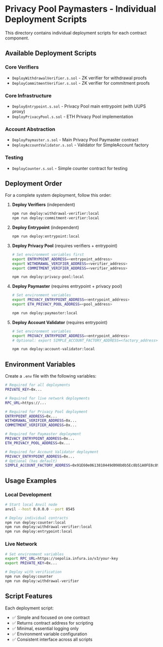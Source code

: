 # Privacy Pool Paymasters - Individual Deployment Scripts

This directory contains individual deployment scripts for each contract component.

## Available Deployment Scripts

### Core Verifiers
- `DeployWithdrawalVerifier.s.sol` - ZK verifier for withdrawal proofs
- `DeployCommitmentVerifier.s.sol` - ZK verifier for commitment proofs

### Core Infrastructure  
- `DeployEntrypoint.s.sol` - Privacy Pool main entrypoint (with UUPS proxy)
- `DeployPrivacyPool.s.sol` - ETH Privacy Pool implementation

### Account Abstraction
- `DeployPaymaster.s.sol` - Main Privacy Pool Paymaster contract
- `DeployAccountValidator.s.sol` - Validator for SimpleAccount factory

### Testing
- `DeployCounter.s.sol` - Simple counter contract for testing

## Deployment Order

For a complete system deployment, follow this order:

1. **Deploy Verifiers** (independent)
   ```bash
   npm run deploy:withdrawal-verifier:local
   npm run deploy:commitment-verifier:local
   ```

2. **Deploy Entrypoint** (independent)
   ```bash
   npm run deploy:entrypoint:local
   ```

3. **Deploy Privacy Pool** (requires verifiers + entrypoint)
   ```bash
   # Set environment variables first
   export ENTRYPOINT_ADDRESS=<entrypoint_address>
   export WITHDRAWAL_VERIFIER_ADDRESS=<verifier_address>
   export COMMITMENT_VERIFIER_ADDRESS=<verifier_address>
   
   npm run deploy:privacy-pool:local
   ```

4. **Deploy Paymaster** (requires entrypoint + privacy pool)
   ```bash
   # Set environment variables
   export PRIVACY_ENTRYPOINT_ADDRESS=<entrypoint_address>
   export ETH_PRIVACY_POOL_ADDRESS=<pool_address>
   
   npm run deploy:paymaster:local
   ```

5. **Deploy Account Validator** (requires entrypoint)
   ```bash
   # Set environment variables
   export PRIVACY_ENTRYPOINT_ADDRESS=<entrypoint_address>
   # Optional: export SIMPLE_ACCOUNT_FACTORY_ADDRESS=<factory_address>
   
   npm run deploy:account-validator:local
   ```

## Environment Variables

Create a `.env` file with the following variables:

```bash
# Required for all deployments
PRIVATE_KEY=0x...

# Required for live network deployments
RPC_URL=https://...

# Required for Privacy Pool deployment
ENTRYPOINT_ADDRESS=0x...
WITHDRAWAL_VERIFIER_ADDRESS=0x...
COMMITMENT_VERIFIER_ADDRESS=0x...

# Required for Paymaster deployment
PRIVACY_ENTRYPOINT_ADDRESS=0x...
ETH_PRIVACY_POOL_ADDRESS=0x...

# Required for Account Validator deployment
PRIVACY_ENTRYPOINT_ADDRESS=0x...
# Optional (has default)
SIMPLE_ACCOUNT_FACTORY_ADDRESS=0x91E60e0613810449d098b0b5Ec8b51A0FE8c8985
```

## Usage Examples

### Local Development
```bash
# Start local Anvil node
anvil --host 0.0.0.0 --port 8545

# Deploy individual contracts
npm run deploy:counter:local
npm run deploy:withdrawal-verifier:local
npm run deploy:entrypoint:local
```

### Live Network
```bash
# Set environment variables
export RPC_URL=https://sepolia.infura.io/v3/your-key
export PRIVATE_KEY=0x...

# Deploy with verification
npm run deploy:counter
npm run deploy:withdrawal-verifier
```

## Script Features

Each deployment script:
- ✅ Simple and focused on one contract
- ✅ Returns contract address for scripting
- ✅ Minimal, essential logging only
- ✅ Environment variable configuration
- ✅ Consistent interface across all scripts
